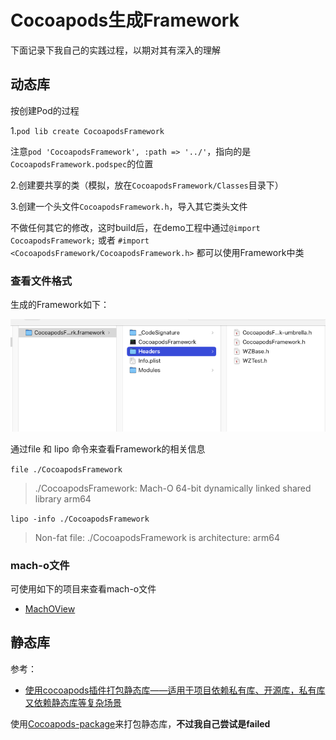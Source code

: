 # Cocoapods生成Framework

下面记录下我自己的实践过程，以期对其有深入的理解



## 动态库

按创建Pod的过程

1.`pod lib create CocoapodsFramework`

注意`pod 'CocoapodsFramework', :path => '../'`，指向的是`CocoapodsFramework.podspec`的位置



2.创建要共享的类（模拟，放在`CocoapodsFramework/Classes`目录下）

3.创建一个头文件`CocoapodsFramework.h`，导入其它类头文件

不做任何其它的修改，这时build后，在demo工程中通过`@import CocoapodsFramework;` 或者 `#import <CocoapodsFramework/CocoapodsFramework.h>` 都可以使用Framework中类







### 查看文件格式

生成的Framework如下：

![032](./images/032.png)



通过file 和 lipo 命令来查看Framework的相关信息

`file ./CocoapodsFramework`

> ./CocoapodsFramework: Mach-O 64-bit dynamically linked shared library arm64

`lipo -info ./CocoapodsFramework `

> Non-fat file: ./CocoapodsFramework is architecture: arm64



### mach-o文件

可使用如下的项目来查看mach-o文件

+ [MachOView](https://github.com/gdbinit/MachOView)



## 静态库

参考：

+ [使用cocoapods插件打包静态库——适用于项目依赖私有库、开源库，私有库又依赖静态库等复杂场景](https://yangjie2.github.io/2018/08/07/%E4%BD%BF%E7%94%A8cocoapods%E6%8F%92%E4%BB%B6%E6%89%93%E5%8C%85%E9%9D%99%E6%80%81%E5%BA%93%E2%80%94%E2%80%94%E9%80%82%E7%94%A8%E4%BA%8E%E9%A1%B9%E7%9B%AE%E4%BE%9D%E8%B5%96%E7%A7%81%E6%9C%89%E5%BA%93%E3%80%81%E5%BC%80%E6%BA%90%E5%BA%93%EF%BC%8C%E7%A7%81%E6%9C%89%E5%BA%93%E5%8F%88%E4%BE%9D%E8%B5%96%E9%9D%99%E6%80%81%E5%BA%93%E7%AD%89%E5%A4%8D%E6%9D%82%E5%9C%BA%E6%99%AF/)



使用[Cocoapods-package](https://github.com/CocoaPods/cocoapods-packager)来打包静态库，**不过我自己尝试是failed**

































